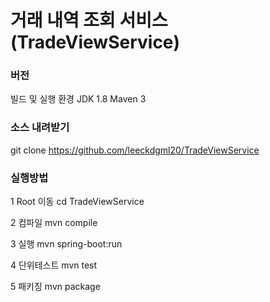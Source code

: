 # 거래 내역 조회 서비스 (TradeViewService)

### 버전
빌드 및 실행 환경
JDK 1.8
Maven 3

### 소스 내려받기
git clone https://github.com/leeckdgml20/TradeViewService

### 실행방법
1 Root 이동
cd TradeViewService

2 컴파일
mvn compile

3 실행
mvn spring-boot:run

4 단위테스트
mvn test

5 패키징
mvn package

